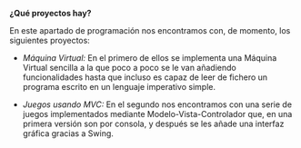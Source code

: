 <!--Creado por Jonathan Carrero -->

**¿Qué proyectos hay?**

En este apartado de programación nos encontramos con, de momento, los siguientes proyectos:

- *Máquina Virtual:* En el primero de ellos se implementa una Máquina Virtual sencilla a la que poco a poco se le van añadiendo funcionalidades hasta que incluso es capaz de leer de fichero un programa escrito en un lenguaje imperativo simple.

- *Juegos usando MVC:* En el segundo nos encontramos con una serie de juegos implementados mediante Modelo-Vista-Controlador que, en una primera versión son por consola, y después se les añade una interfaz gráfica gracias a Swing.
